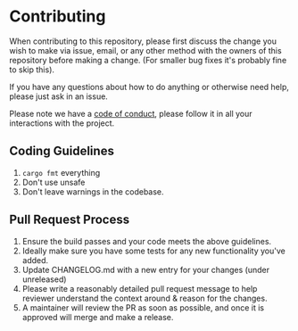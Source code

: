 # Contributing

When contributing to this repository, please first discuss the change you wish to make via issue,
email, or any other method with the owners of this repository before making a change.  (For smaller
bug fixes it's probably fine to skip this).

If you have any questions about how to do anything or otherwise need help, please just ask in an
issue.

Please note we have a [code of conduct][1], please follow it in all your interactions with the project.

## Coding Guidelines

1. `cargo fmt` everything
2. Don't use unsafe
3. Don't leave warnings in the codebase.

## Pull Request Process

1. Ensure the build passes and your code meets the above guidelines.
2. Ideally make sure you have some tests for any new functionality you've added.
3. Update CHANGELOG.md with a new entry for your changes (under unreleased)
4. Please write a reasonably detailed pull request message to help reviewer understand the
   context around & reason for the changes.
5. A maintainer will review the PR as soon as possible, and once it is approved will merge
   and make a release.
   
[1]: ./CODE_OF_CONDUCT.md
